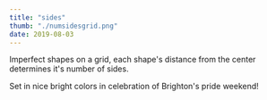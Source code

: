 ```yaml
---
title: "sides"
thumb: "./numsidesgrid.png"
date: 2019-08-03
---
```


Imperfect shapes on a grid, each shape's distance from the center determines it's number of sides.

Set in nice bright colors in celebration of Brighton's pride weekend!
